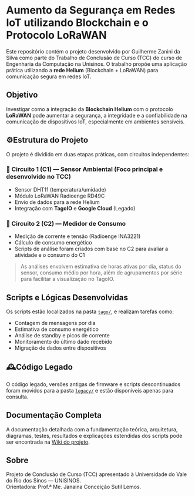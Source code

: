 # Aumento da Segurança em Redes IoT utilizando Blockchain e o Protocolo LoRaWAN

Este repositório contém o projeto desenvolvido por Guilherme Zanini da Silva como parte do Trabalho de Conclusão de Curso (TCC) do curso de Engenharia da Computação na Unisinos. O trabalho propõe uma aplicação prática utilizando a **rede Helium** (Blockchain + LoRaWAN) para comunicação segura em redes IoT.

## Objetivo

Investigar como a integração da **Blockchain Helium** com o protocolo **LoRaWAN** pode aumentar a segurança, a integridade e a confiabilidade na comunicação de dispositivos IoT, especialmente em ambientes sensíveis.

## ⚙Estrutura do Projeto

O projeto é dividido em duas etapas práticas, com circuitos independentes:

### 🔹 Circuito 1 (C1) — Sensor Ambiental (Foco principal e desenvolvido no TCC)
- Sensor DHT11 (temperatura/umidade)
- Módulo LoRaWAN Radioenge RD49C
- Envio de dados para a rede Helium
- Integração com **TagoIO** e **Google Cloud** (Legado)

### 🔹 Circuito 2 (C2) — Medidor de Consumo
- Medição de corrente e tensão (Radioenge INA3221)
- Cálculo de consumo energético
- Scripts de análise foram criados com base no C2 para avaliar a atividade e o consumo do C1

> As análises envolvem estimativa de horas ativas por dia, status do sensor, consumo médio por hora, além de agrupamentos por série para facilitar a visualização no TagoIO.

## Scripts e Lógicas Desenvolvidas

Os scripts estão localizados na pasta [`tago/`](./firmware/tago/), e realizam tarefas como:
- Contagem de mensagens por dia
- Estimativa de consumo energético
- Análise de standby e picos de corrente
- Monitoramento do último dado recebido
- Migração de dados entre dispositivos

## 🕰Código Legado

O código legado, versões antigas de firmware e scripts descontinuados foram movidos para a pasta [`legacy/`](./legacy) e estão disponíveis apenas para consulta.

## Documentação Completa

A documentação detalhada com a fundamentação teórica, arquitetura, diagramas, testes, resultados e explicações estendidas dos scripts pode ser encontrada na [Wiki do projeto](https://github.com/Gzanini/helium-iot-security/wiki).

## Sobre

Projeto de Conclusão de Curso (TCC) apresentado à Universidade do Vale do Rio dos Sinos — UNISINOS.  
Orientadora: Prof.ª Me. Janaina Conceição Sutil Lemos.


